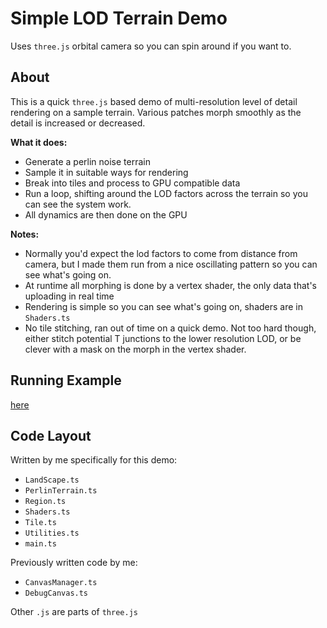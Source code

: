 Simple LOD Terrain Demo
=======================

Uses `three.js` orbital camera so you can spin around if you want to.


About
-----

This is a quick `three.js` based demo of multi-resolution level of detail rendering on a sample terrain. Various patches morph smoothly as the detail is increased or decreased.


**What it does:**

- Generate a perlin noise terrain
- Sample it in suitable ways for rendering
- Break into tiles and process to GPU compatible data
- Run a loop, shifting around the LOD factors across the terrain so you can see the system work.
- All dynamics are then done on the GPU


**Notes:**

- Normally you'd expect the lod factors to come from distance from camera, but I made them run from a nice oscillating pattern so you can see what's going on.
- At runtime all morphing is done by a vertex shader, the only data that's uploading in real time 
- Rendering is simple so you can see what's going on, shaders are in `Shaders.ts`
- No tile stitching, ran out of time on a quick demo. Not too hard though, either stitch potential T junctions to the lower resolution LOD, or be clever with a mask on the morph in the vertex shader.



Running Example
---------------

[here]( https://logicformation.com/terrain/main.html )



Code Layout
-----------

 Written by me specifically for this demo:

- `LandScape.ts`
- `PerlinTerrain.ts`
- `Region.ts`
- `Shaders.ts`
- `Tile.ts`
- `Utilities.ts`
- `main.ts`


Previously written code by me:

- `CanvasManager.ts`
- `DebugCanvas.ts`



Other `.js` are parts of `three.js`

